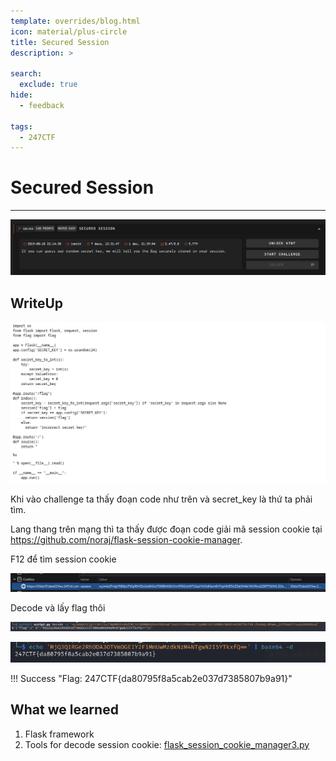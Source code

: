 ```yaml
---
template: overrides/blog.html
icon: material/plus-circle
title: Secured Session
description: >
  
search:
  exclude: true
hide:
  - feedback

tags:
  - 247CTF
---
```


# __Secured Session__

---

![Challenge](image-4.png)

## __WriteUp__

![Website challenge](image.png)

Khi vào challenge ta thấy đoạn code như trên và secret_key là thứ ta phải tìm.

Lang thang trên mạng thì ta thấy được đoạn code giải mã session cookie tại https://github.com/noraj/flask-session-cookie-manager.

F12 để tìm session cookie 

![Session cookie](image-3.png)

Decode và lấy flag thôi

![Decode session cookie](image-1.png)

![Flag](image-2.png)

!!! Success "Flag: 247CTF{da80795f8a5cab2e037d7385807b9a91}"

## __What we learned__

1. Flask framework
2. Tools for decode session cookie: [flask_session_cookie_manager3.py](/247ctf/secured-session/tools/script.py)